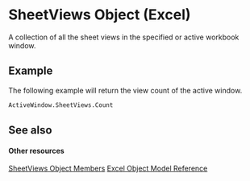 
# SheetViews Object (Excel)

A collection of all the sheet views in the specified or active workbook window.


## Example

The following example will return the view count of the active window.


```vb
ActiveWindow.SheetViews.Count
```


## See also


#### Other resources


[SheetViews Object Members](32e6ff70-b998-f316-e075-88b8f0421c0d.md)
[Excel Object Model Reference](http://msdn.microsoft.com/library/11ea8598-8a20-92d5-f98b-0da04263bf2c%28Office.15%29.aspx)
